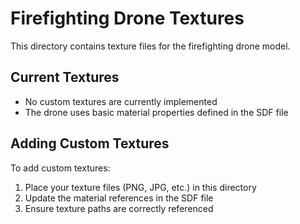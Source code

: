 # Firefighting Drone Textures

This directory contains texture files for the firefighting drone model.

## Current Textures
- No custom textures are currently implemented
- The drone uses basic material properties defined in the SDF file

## Adding Custom Textures
To add custom textures:
1. Place your texture files (PNG, JPG, etc.) in this directory
2. Update the material references in the SDF file
3. Ensure texture paths are correctly referenced
